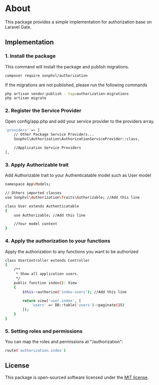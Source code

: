 # About

This package provides a simple implementation for authorization base on Laravel Gate.

## Implementation

### 1. Install the package

This command will install the package and publish migrations.

```bash
composer require sonphvl/authorization
```

If the migrations are not published, please run the following commands

```bash
php artisan vendor:publish --tag=authorization-migrations
php artisan migrate
```

### 2. Register the Service Provider

Open config/app.php and add your service provider to the providers array.

```bash
'providers' => [
    // Other Package Service Providers...
    Sonphvl\Authorization\AuthorizationServiceProvider::class,

    //Application Service Providers
],
```

### 3. Apply Authorizable trait

Add Authorizable trait to your Authenticatable model such as User model

```bash
namespace App\Models;

// Others imported classes
use Sonphvl\Authorization\Traits\Authorizable; //Add this line

class User extends Authenticatable
{
    use Authorizable; //Add this line

    //Your model content
}
```

### 4. Apply the authorization to your functions

Apply the authorization to any functions you want to be authorized

```bash
class UserController extends Controller
{
    /**
     * Show all application users.
     */
    public function index(): View
    {
        $this->authorize('index-users'); //Add this line

        return view('user.index', [
            'users' => DB::table('users')->paginate(15)
        ]);
    }
}
```

### 5. Setting roles and permissions

You can map the roles and permissions at "/authorization":

```bash
route('authorization.index')
```

## License

This package is open-sourced software licensed under the [MIT license](https://opensource.org/licenses/MIT).
